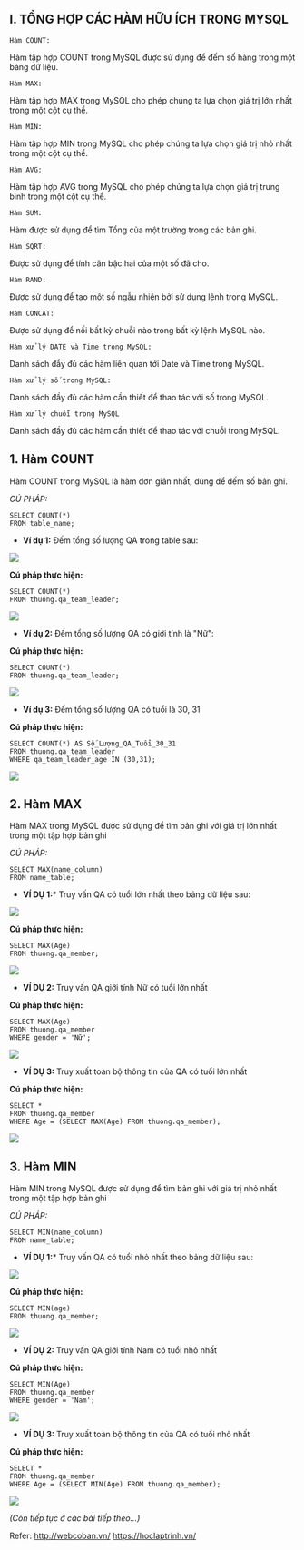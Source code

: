 ## I. TỔNG HỢP CÁC HÀM HỮU ÍCH TRONG MYSQL
`Hàm COUNT: `

Hàm tập hợp COUNT trong MySQL được sử dụng để đếm số hàng trong một bảng dữ liệu.

`Hàm MAX:` 
   
Hàm tập hợp MAX trong MySQL cho phép chúng ta lựa chọn giá trị lớn nhất trong một cột cụ thể.

`Hàm MIN:`

Hàm tập hợp MIN trong MySQL cho phép chúng ta lựa chọn giá trị nhỏ nhất trong một cột cụ thể.

`Hàm AVG:`

Hàm tập hợp AVG trong MySQL cho phép chúng ta lựa chọn giá trị trung bình trong một cột cụ thể.

`Hàm SUM:`

Hàm được sử dụng để tìm Tổng của một trường trong các bản ghi.

`Hàm SQRT:` 

Được sử dụng để tính căn bậc hai của một số đã cho.

`Hàm RAND:` 

Được sử dụng để tạo một số ngẫu nhiên bởi sử dụng lệnh trong MySQL.

`Hàm CONCAT:` 

Được sử dụng để nối bất kỳ chuỗi nào trong bất kỳ lệnh MySQL nào.

`Hàm xử lý DATE và Time trong MySQL:` 

Danh sách đầy đủ các hàm liên quan tới Date và Time trong MySQL.

`Hàm xử lý số trong MySQL:` 

Danh sách đầy đủ các hàm cần thiết để thao tác với số trong MySQL.

`Hàm xử lý chuỗi trong MySQL`

Danh sách đầy đủ các hàm cần thiết để thao tác với chuỗi trong MySQL.


## 1. Hàm COUNT

Hàm COUNT trong MySQL là hàm đơn giản nhất, dùng để đếm số bản ghi.

*CÚ PHÁP:*
```
SELECT COUNT(*)
FROM table_name;
```


* **Ví dụ 1:**
Đếm tổng số lượng QA trong table sau:

![](https://images.viblo.asia/e2413f0d-e1a8-4644-8908-f35e4cfd927b.png)

**Cú pháp thực hiện:**

```
SELECT COUNT(*)
FROM thuong.qa_team_leader;
```

![](https://images.viblo.asia/5394e655-571f-4f42-ad6b-17ac6ea8a48e.png)

* **Ví dụ 2:**
Đếm tổng số lượng QA có giới tính là "Nữ":

**Cú pháp thực hiện:**

```
SELECT COUNT(*)
FROM thuong.qa_team_leader;
```

![](https://images.viblo.asia/7e0c27f6-8f0f-4837-90c0-cdfcd3ddb99f.png)


* **Ví dụ 3:**
Đếm tổng số lượng QA có tuổi là 30, 31

**Cú pháp thực hiện:**

```
SELECT COUNT(*) AS Số_Lượng_QA_Tuổi_30_31
FROM thuong.qa_team_leader
WHERE qa_team_leader_age IN (30,31);
```

![](https://images.viblo.asia/2a52b72c-21c7-4c01-ac70-726070cd8377.png)


## 2. Hàm MAX

Hàm MAX trong MySQL được sử dụng để tìm bản ghi với giá trị lớn nhất trong một tập hợp bản ghi

*CÚ PHÁP:*
```
SELECT MAX(name_column)
FROM name_table;
```

* **VÍ DỤ 1:***
Truy vấn QA có tuổi lớn nhất theo bảng dữ liệu sau:

![](https://images.viblo.asia/02a3d539-cfdb-4d08-97c5-57a68520fc8a.png)


**Cú pháp thực hiện:**

```
SELECT MAX(Age)
FROM thuong.qa_member;
```

![](https://images.viblo.asia/2046c866-5149-40ee-92f3-aae584d9e88c.png)

* **VÍ DỤ 2:**
Truy vấn QA giới tính Nữ có tuổi lớn nhất

**Cú pháp thực hiện:**

```
SELECT MAX(Age) 
FROM thuong.qa_member
WHERE gender = 'Nữ';
```

![](https://images.viblo.asia/25680ee2-c66a-48a1-8a7b-d09e41cad69a.png)

* **VÍ DỤ 3:**
Truy xuất toàn bộ thông tin của QA có tuổi lớn nhất

**Cú pháp thực hiện:**

```
SELECT *
FROM thuong.qa_member
WHERE Age = (SELECT MAX(Age) FROM thuong.qa_member);
```

![](https://images.viblo.asia/b2036178-1d84-4fc5-a9d5-70356bd50719.png)

## 3. Hàm MIN

Hàm MIN trong MySQL được sử dụng để tìm bản ghi với giá trị nhỏ nhất trong một tập hợp bản ghi

*CÚ PHÁP:*
```
SELECT MIN(name_column)
FROM name_table;
```

* **VÍ DỤ 1:***
Truy vấn QA có tuổi nhỏ nhất theo bảng dữ liệu sau:

![](https://images.viblo.asia/02a3d539-cfdb-4d08-97c5-57a68520fc8a.png)


**Cú pháp thực hiện:**

```
SELECT MIN(age)
FROM thuong.qa_member;
```

![](https://images.viblo.asia/787be1ce-58d1-42dd-9719-a6db910e2a55.png)

* **VÍ DỤ 2:**
Truy vấn QA giới tính Nam có tuổi nhỏ nhất

**Cú pháp thực hiện:**

```
SELECT MIN(Age) 
FROM thuong.qa_member
WHERE gender = 'Nam';
```

![](https://images.viblo.asia/0925a9eb-27b6-448a-8559-b3a0d57ee514.png)


* **VÍ DỤ 3:**
Truy xuất toàn bộ thông tin của QA có tuổi nhỏ nhất

**Cú pháp thực hiện:**

```
SELECT *
FROM thuong.qa_member
WHERE Age = (SELECT MIN(Age) FROM thuong.qa_member);
```

![](https://images.viblo.asia/7d1237df-a09f-4d9b-bbb8-e08404097d4a.png)


*(Còn tiếp tục ở các bài tiếp theo...)*

Refer:
http://webcoban.vn/
https://hoclaptrinh.vn/